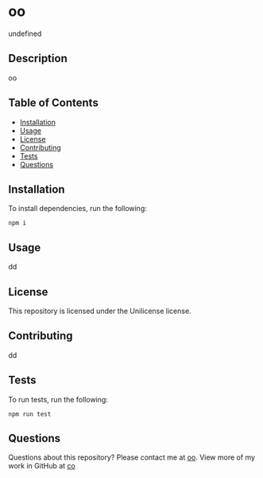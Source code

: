 # oo

undefined

## Description

oo

## Table of Contents

- [Installation](#installation)
- [Usage](#usage)
- [License](#license)
- [Contributing](#contributing)
- [Tests](#tests)
- [Questions](#questions)

## Installation

To install dependencies, run the following:

```
npm i
```

## Usage

dd

## License

This repository is licensed under the Unilicense license.

## Contributing

dd

## Tests

To run tests, run the following:

```
npm run test
```

## Questions

Questions about this repository? Please contact me at [oo](mailto:oo). View more of my work in GitHub at [co](https://github.com/co)

